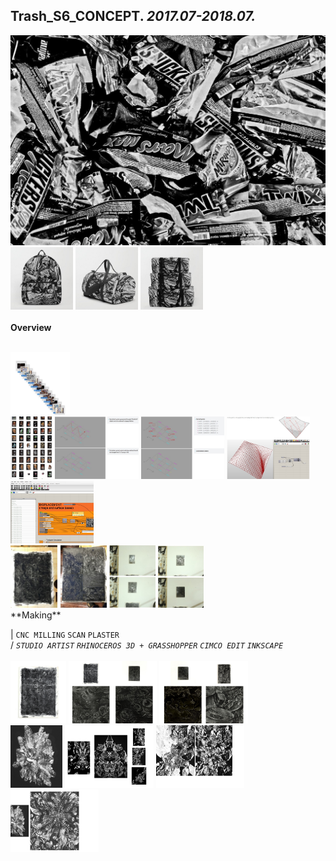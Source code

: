 
## Trash_S6_CONCEPT. _2017.07-2018.07._  
![Trash_S6_CONCEPT](/projects/Trash_S6_CONCEPT/100.jpg)<a href="https://ewwgene.github.io/projects/Trash_S6_CONCEPT/101.jpg"><img src="/projects/Trash_S6_CONCEPT/101.jpg" height="100"></a> <a href="https://ewwgene.github.io/projects/Trash_S6_CONCEPT/102.jpg"><img src="/projects/Trash_S6_CONCEPT/102.jpg" height="100"></a> <a href="https://ewwgene.github.io/projects/Trash_S6_CONCEPT/103.jpg"><img src="/projects/Trash_S6_CONCEPT/103.jpg" height="100"></a> 
<br>  
**Overview**  
 
<br>
<a href="https://ewwgene.github.io/projects/Trash_S6_CONCEPT/Making/309.jpg"><img src="/projects/Trash_S6_CONCEPT/Making/309.jpg" height="100"></a> <br><a href="https://ewwgene.github.io/projects/Trash_S6_CONCEPT/Making/407.jpg"><img src="/projects/Trash_S6_CONCEPT/Making/407.jpg" height="100"></a> <a href="https://ewwgene.github.io/projects/Trash_S6_CONCEPT/Making/411.jpg"><img src="/projects/Trash_S6_CONCEPT/Making/411.jpg" height="100"></a> <a href="https://ewwgene.github.io/projects/Trash_S6_CONCEPT/Making/413.jpg"><img src="/projects/Trash_S6_CONCEPT/Making/413.jpg" height="100"></a> <a href="https://ewwgene.github.io/projects/Trash_S6_CONCEPT/Making/415.jpg"><img src="/projects/Trash_S6_CONCEPT/Making/415.jpg" height="100"></a> <a href="https://ewwgene.github.io/projects/Trash_S6_CONCEPT/Making/417.jpg"><img src="/projects/Trash_S6_CONCEPT/Making/417.jpg" height="100"></a> <br><a href="https://ewwgene.github.io/projects/Trash_S6_CONCEPT/Making/613.jpg"><img src="/projects/Trash_S6_CONCEPT/Making/613.jpg" height="100"></a> <a href="https://ewwgene.github.io/projects/Trash_S6_CONCEPT/Making/614.jpg"><img src="/projects/Trash_S6_CONCEPT/Making/614.jpg" height="100"></a> <a href="https://ewwgene.github.io/projects/Trash_S6_CONCEPT/Making/615.jpg"><img src="/projects/Trash_S6_CONCEPT/Making/615.jpg" height="100"></a> <a href="https://ewwgene.github.io/projects/Trash_S6_CONCEPT/Making/617.jpg"><img src="/projects/Trash_S6_CONCEPT/Making/617.jpg" height="100"></a> <br>  
**Making**  
  
|
`CNC MILLING` `SCAN` `PLASTER`   
/
_`STUDIO ARTIST`_ _`RHINOCEROS 3D + GRASSHOPPER`_ _`CIMCO EDIT`_ _`INKSCAPE`_   
<br>
<a href="https://ewwgene.github.io/projects/Trash_S6_CONCEPT/301.jpg"><img src="/projects/Trash_S6_CONCEPT/301.jpg" height="100"></a> <a href="https://ewwgene.github.io/projects/Trash_S6_CONCEPT/303.jpg"><img src="/projects/Trash_S6_CONCEPT/303.jpg" height="100"></a> <a href="https://ewwgene.github.io/projects/Trash_S6_CONCEPT/305.jpg"><img src="/projects/Trash_S6_CONCEPT/305.jpg" height="100"></a> 
<br>
<a href="https://ewwgene.github.io/projects/Trash_S6_CONCEPT/401.jpg"><img src="/projects/Trash_S6_CONCEPT/401.jpg" height="100"></a> <a href="https://ewwgene.github.io/projects/Trash_S6_CONCEPT/403.jpg"><img src="/projects/Trash_S6_CONCEPT/403.jpg" height="100"></a> <a href="https://ewwgene.github.io/projects/Trash_S6_CONCEPT/405.jpg"><img src="/projects/Trash_S6_CONCEPT/405.jpg" height="100"></a> <a href="https://ewwgene.github.io/projects/Trash_S6_CONCEPT/407.jpg"><img src="/projects/Trash_S6_CONCEPT/407.jpg" height="100"></a> 
